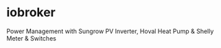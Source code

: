 # iobroker
Power Management with Sungrow PV Inverter, Hoval Heat Pump &amp; Shelly Meter &amp; Switches
